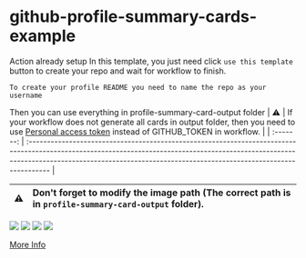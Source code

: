 # github-profile-summary-cards-example

Action already setup In this template, you just need click `use this template` button to create your repo and wait for workflow to finish.

```To create your profile README you need to name the repo as your username```

Then you can use everything in profile-summary-card-output folder
| :warning: | If your workflow does not generate all cards in output folder, then you need to use [Personal access token](https://docs.github.com/en/actions/configuring-and-managing-workflows/creating-and-storing-encrypted-secrets) instead of GITHUB_TOKEN in workflow. |
| :-------: | :------------------------------------------------------------------------------------------------------------------------------------------------------------------------------------------------------------------------------------------------ |

| :warning: | Don't forget to modify the image path (The correct path is in `profile-summary-card-output` folder). |
| :-------: | :-------------------------------------------------------------------------------------------------------- |

[![](./profile-summary-card-output/github/0-profile-details.svg)](https://github.com/vn7n24fzkq/github-profile-summary-cards)
[![](./profile-summary-card-output/github/1-repos-per-language.svg)](https://github.com/vn7n24fzkq/github-profile-summary-cards)
[![](./profile-summary-card-output/github/2-most-commit-language.svg)](https://github.com/vn7n24fzkq/github-profile-summary-cards)
[![](./profile-summary-card-output/github/3-stats.svg)](https://github.com/vn7n24fzkq/github-profile-summary-cards)

[More Info](https://github.com/vn7n24fzkq/github-profile-summary-cards)
